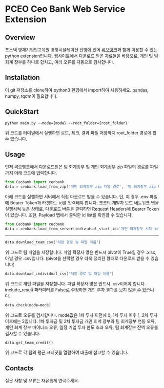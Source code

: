 # PCEO Ceo Bank Web Service Extension

## Overview
포스텍 영재기업인교육원 경영시뮬레이션 진행에 있어 [씨오뱅크](adminbank.pceo.club)과 함께 이용할 수 있는 python extension입니다. 웹사이트에서 다운로드 받은 자료들을 바탕으로, 개인 및 팀 회계 장부를 하나로 합치고, 여러 오류를 자동으로 검사합니다. 

## Installation
이 git 저장소를 clone하여 python3 환경에서 import하여 사용하세요. pandas, numpy, tqdm이 필요합니다.

## QuickStart
``` shell
python main.py --mode={mode} --root_folder={root_folder}
```

위 코드를 터미널에서 실행하면 로드, 체크, 결과 파일 저장까지 root_folder 경로에 할 수 있습니다.


## Usage
먼저 씨오뱅크에서 다운로드받은 팀 회계장부 및 개인 회계장부 zip 파일의 경로를 파일까지 아래 코드에 입력합니다.

``` python
from Ceobank import ceobank
data = ceobank.load_from_zip('개인 회계장부 zip 파일 경로', '팀 회계장부 zip 파일 경로')
```

아래 코드를 실행하면 서버에서 직접 다운로드 받을 수 있습니다.
단, 이 경우 .env 파일에 Bearer Token과 타겟하는 id를 입력해야 합니다.
크롬의 개발자 모드 네트워크 탭을 실행시켜 놓은 상태로, 다운로드 버튼을 클릭하면 Request Headers에 Bearer Token이 있습니다.
또한, Payload 탭에서 클릭한 id list를 확인할 수 있습니다.

``` python
from Ceobank import ceobank
data = ceobank.load_from_server(individual_start_id='개인 회계장부 시작 id', team_start_id='팀 회계장부 시작 id', individual_end_id='개인 회계장부 끝 id', team_end_id='팀 회계장부 끝 id')
```

---

``` python
data.download_team_csv('저장 경로 및 파일 이름')
```
위 코드로 팀 파일을 저장합니다. 파일 확장자 명은 반드시 pivot이 True일 경우 .xlsx, 아닐 경우 .csv입니다. (pivot을 선택할 경우 더욱 정리된 형태로 다운로드 받을 수 있습니다)

``` python
data.download_individual_csv('저장 경로 및 파일 이름')
```
위 코드로 개인 파일을 저장합니다. 파일 확장자 명은 반드시 .csv이어야 합니다. include_result 파라미터를 False로 설정하면 개인 투자 결과를 보지 않을 수 있습니다. 

``` python
data.check(mode=mode)
```
위 코드로 오류를 검사합니다. mode값은 1차 투자 이전에 0, 1차 투자 이후 1, 2차 투자 이후에는 2입니다. 
1차 투자금 및 2차 투자금 개인 회계 장부와 팀 회계장부 연동 오류, 개인 회계 장부 마이너스 오류, 일정 기업 투자 한도 초과 오류, 팀 회계장부 잔액 오류를 검사할 수 있습니다. 

``` python
data.get_team_credit()
```
위 코드로 각 팀의 평균 크레딧을 열람하여 대출에 참고할 수 있습니다. 

## Contacts
질문 사항 및 오류는 자유롭게 연락주세요. 
